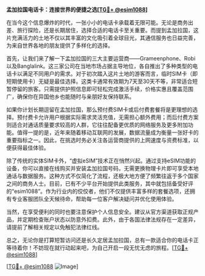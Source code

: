 **孟加拉国电话卡：连接世界的便捷之选[[TG💪+ @esim1088](https://t.me/s/esim1088)]**

在当今这个信息爆炸的时代，一张小小的电话卡承载着无限可能。无论是商务出差、旅行探险，还是长期居住，选择合适的电话卡至关重要。而提到孟加拉国，这片充满活力的土地不仅以其丰富的文化吸引着全球目光，其通信服务也日益完善，为来自世界各地的朋友提供了多样化的选择。

首先，让我们来了解一下孟加拉国的三大主要运营商——Grameenphone、Robi以及Banglalink。这三家公司在当地市场占据主导地位，各自推出了多种类型的电话卡以满足不同用户的需求。对于初次踏入这片土地的游客而言，临时SIM卡（即短期使用卡）无疑是最佳选择。这类卡通常有效期为7天至30天不等，非常适合短暂停留的旅客。只需提供护照信息即可轻松完成激活手续，价格实惠且覆盖范围广，确保你在异国他乡也能随时与亲朋好友保持联系。

如果你计划长期逗留在孟加拉国，那么预付费SIM卡或后付费套餐将是更理想的选择。预付费卡允许用户根据实际需求灵活充值，无需担心额外费用；而后付费方案则适合对通话质量要求较高的人群，它往往配备更优质的网络服务及更多附加功能。值得一提的是，近年来随着移动互联网的发展，数据流量成为衡量一张好卡的重要指标之一。因此，在挑选时务必关注各运营商提供的上网速度与资费标准，以便获得最佳体验。

除了传统的实体SIM卡外，“虚拟eSIM”技术正在悄然兴起。通过支持eSIM功能的设备，你可以直接在线购买并安装孟加拉国号码，无需更换物理卡片即可享受本地通话与数据服务。这种方式不仅简化了流程，还极大地方便了频繁往返于多个国家之间的商务人士。目前，已有不少平台开始提供此类服务，其中就包括备受好评的“esim1088”。作为行业内的佼佼者，他们不仅提供丰富多样的套餐选项，还拥有专业客服团队全天候待命，帮助每一位客户解决疑问并优化使用体验。

当然，在享受便利的同时也要注意保护个人信息安全。建议从官方渠道获取正规产品，并定期检查账户状态以防意外扣费。此外，由于各国法律法规存在一定差异，请提前了解相关规定以免触犯法律红线。

总之，无论你是打算短暂访问还是长久定居孟加拉国，总有一款适合你的电话卡正等待着你！不妨现在就行动起来吧，为自己开启一段无忧无虑的旅程。[[TG💪+ @esim1088](https://t.me/s/esim1088)]

[[TG💪+ @esim1088](https://t.me/s/esim1088) ![Image](https://i.postimg.cc/4NQfJmqS/Snipaste-2025-05-13-00-14-12.png)]